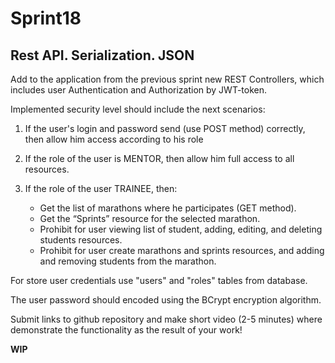 # Sprint18
## Rest API. Serialization. JSON

Add to the application from the previous sprint new REST Controllers, which includes user Authentication and Authorization by JWT-token.

Implemented security level should include the next scenarios:

1. If the user's login and password send (use POST method) correctly, then allow him access according to his role

2. If the role of the user is MENTOR, then allow him full access to all resources.

3. If the role of the user TRAINEE, then:
   - Get the list of marathons where he participates (GET method).
   - Get the “Sprints” resource for the selected marathon.
   - Prohibit for user viewing list of student, adding, editing, and deleting students resources.
   - Prohibit for user create marathons and sprints resources, and adding and removing students from the marathon.

For store user credentials use "users" and "roles" tables from database.

The user password should encoded using the BCrypt encryption algorithm.

Submit links to github repository and make short video (2-5 minutes) where demonstrate the functionality as the result of your work!

**WIP**

